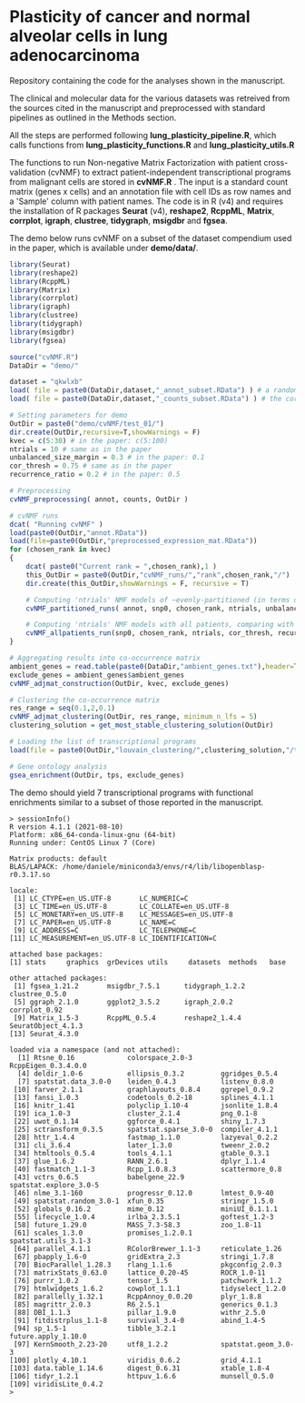 # Plasticity of cancer and normal alveolar cells in lung adenocarcinoma

Repository containing the code for the analyses shown in the manuscript.

The clinical and molecular data for the various datasets was retreived from the sources cited in the manuscript and preprocessed with standard pipelines as outlined in the Methods section.

All the steps are performed following __lung_plasticity_pipeline.R__, which calls functions from __lung_plasticity_functions.R__ and __lung_plasticity_utils.R__

The functions to run Non-negative Matrix Factorization with patient cross-validation (cvNMF) to extract patient-independent transcriptional programs from malignant cells are stored in __cvNMF.R__ . The input is a standard count matrix (genes x cells) and an annotation file with cell IDs as row names and a 'Sample' column with patient names. The code is in R (v4) and requires the installation of R packages __Seurat__ (v4), __reshape2__, __RcppML__, __Matrix__, __corrplot__, __igraph__, __clustree__, __tidygraph__, __msigdbr__ and __fgsea__.

The demo below runs cvNMF on a subset of the dataset compendium used in the paper, which is available under __demo/data/__. 

```R
library(Seurat)
library(reshape2)
library(RcppML)
library(Matrix)
library(corrplot)
library(igraph)
library(clustree)
library(tidygraph)
library(msigdbr)
library(fgsea)

source("cvNMF.R")
DataDir = "demo/"

dataset = "qkwlxb"
load( file = paste0(DataDir,dataset,"_annot_subset.RData") ) # a random subset of 20 patients drawn from the harmonized and preprocessed metadata of qian, kim, wu, laughney, xing, bischoff (aka 'qkwlxb') datasets
load( file = paste0(DataDir,dataset,"_counts_subset.RData") ) # the corresponding counts matrix

# Setting parameters for demo
OutDir = paste0("demo/cvNMF/test_01/")
dir.create(OutDir,recursive=T,showWarnings = F)
kvec = c(5:30) # in the paper: c(5:100)
ntrials = 10 # same as in the paper
unbalanced_size_margin = 0.3 # in the paper: 0.1
cor_thresh = 0.75 # same as in the paper
recurrence_ratio = 0.2 # in the paper: 0.5

# Preprocessing
cvNMF_preprocessing( annot, counts, OutDir )

# cvNMF runs
dcat( "Running cvNMF" )
load(paste0(OutDir,"annot.RData"))
load(file=paste0(OutDir,"preprocessed_expression_mat.RData"))
for (chosen_rank in kvec)
{
	dcat( paste0("Current rank = ",chosen_rank),1 )
	this_OutDir = paste0(OutDir,"cvNMF_runs/","rank",chosen_rank,"/")
	dir.create(this_OutDir,showWarnings = F, recursive = T)

	# Computing 'ntrials' NMF models of ~evenly-partitioned (in terms of cell numbers) samples, and comparing latent factors
	cvNMF_partitioned_runs( annot, snp0, chosen_rank, ntrials, unbalanced_size_margin, cor_thresh, this_OutDir )

	# Computing 'ntrials' NMF models with all patients, comparing with results of partitioned runs, and extracting robust latent factors
	cvNMF_allpatients_run(snp0, chosen_rank, ntrials, cor_thresh, recurrence_ratio, this_OutDir)
}

# Aggregating results into co-occurrence matrix
ambient_genes = read.table(paste0(DataDir,"ambient_genes.txt"),header=T,stringsAsFactors=F,sep='\t')
exclude_genes = ambient_genes$ambient_genes
cvNMF_adjmat_construction(OutDir, kvec, exclude_genes)

# Clustering the co-occurrence matrix
res_range = seq(0.1,2,0.1)
cvNMF_adjmat_clustering(OutDir, res_range, minimum_n_lfs = 5)
clustering_solution = get_most_stable_clustering_solution(OutDir)

# Loading the list of transcriptional programs
load(file = paste0(OutDir,"louvain_clustering/",clustering_solution,"/tps.RData"))

# Gene ontology analysis
gsea_enrichment(OutDir, tps, exclude_genes)
```

The demo should yield 7 transcriptional programs with functional enrichments similar to a subset of those reported in the manuscript.

```
> sessionInfo()
R version 4.1.1 (2021-08-10)
Platform: x86_64-conda-linux-gnu (64-bit)
Running under: CentOS Linux 7 (Core)

Matrix products: default
BLAS/LAPACK: /home/daniele/miniconda3/envs/r4/lib/libopenblasp-r0.3.17.so

locale:
 [1] LC_CTYPE=en_US.UTF-8       LC_NUMERIC=C              
 [3] LC_TIME=en_US.UTF-8        LC_COLLATE=en_US.UTF-8    
 [5] LC_MONETARY=en_US.UTF-8    LC_MESSAGES=en_US.UTF-8   
 [7] LC_PAPER=en_US.UTF-8       LC_NAME=C                 
 [9] LC_ADDRESS=C               LC_TELEPHONE=C            
[11] LC_MEASUREMENT=en_US.UTF-8 LC_IDENTIFICATION=C       

attached base packages:
[1] stats     graphics  grDevices utils     datasets  methods   base     

other attached packages:
 [1] fgsea_1.21.2       msigdbr_7.5.1      tidygraph_1.2.2    clustree_0.5.0    
 [5] ggraph_2.1.0       ggplot2_3.5.2      igraph_2.0.2       corrplot_0.92     
 [9] Matrix_1.5-3       RcppML_0.5.4       reshape2_1.4.4     SeuratObject_4.1.3
[13] Seurat_4.3.0      

loaded via a namespace (and not attached):
  [1] Rtsne_0.16             colorspace_2.0-3       RcppEigen_0.3.4.0.0   
  [4] deldir_1.0-6           ellipsis_0.3.2         ggridges_0.5.4        
  [7] spatstat.data_3.0-0    leiden_0.4.3           listenv_0.8.0         
 [10] farver_2.1.1           graphlayouts_0.8.4     ggrepel_0.9.2         
 [13] fansi_1.0.3            codetools_0.2-18       splines_4.1.1         
 [16] knitr_1.41             polyclip_1.10-4        jsonlite_1.8.4        
 [19] ica_1.0-3              cluster_2.1.4          png_0.1-8             
 [22] uwot_0.1.14            ggforce_0.4.1          shiny_1.7.3           
 [25] sctransform_0.3.5      spatstat.sparse_3.0-0  compiler_4.1.1        
 [28] httr_1.4.4             fastmap_1.1.0          lazyeval_0.2.2        
 [31] cli_3.6.4              later_1.3.0            tweenr_2.0.2          
 [34] htmltools_0.5.4        tools_4.1.1            gtable_0.3.1          
 [37] glue_1.6.2             RANN_2.6.1             dplyr_1.1.4           
 [40] fastmatch_1.1-3        Rcpp_1.0.8.3           scattermore_0.8       
 [43] vctrs_0.6.5            babelgene_22.9         spatstat.explore_3.0-5
 [46] nlme_3.1-160           progressr_0.12.0       lmtest_0.9-40         
 [49] spatstat.random_3.0-1  xfun_0.35              stringr_1.5.0         
 [52] globals_0.16.2         mime_0.12              miniUI_0.1.1.1        
 [55] lifecycle_1.0.4        irlba_2.3.5.1          goftest_1.2-3         
 [58] future_1.29.0          MASS_7.3-58.3          zoo_1.8-11            
 [61] scales_1.3.0           promises_1.2.0.1       spatstat.utils_3.1-3  
 [64] parallel_4.1.1         RColorBrewer_1.1-3     reticulate_1.26       
 [67] pbapply_1.6-0          gridExtra_2.3          stringi_1.7.8         
 [70] BiocParallel_1.28.3    rlang_1.1.6            pkgconfig_2.0.3       
 [73] matrixStats_0.63.0     lattice_0.20-45        ROCR_1.0-11           
 [76] purrr_1.0.2            tensor_1.5             patchwork_1.1.2       
 [79] htmlwidgets_1.6.2      cowplot_1.1.1          tidyselect_1.2.0      
 [82] parallelly_1.32.1      RcppAnnoy_0.0.20       plyr_1.8.8            
 [85] magrittr_2.0.3         R6_2.5.1               generics_0.1.3        
 [88] DBI_1.1.3              pillar_1.9.0           withr_2.5.0           
 [91] fitdistrplus_1.1-8     survival_3.4-0         abind_1.4-5           
 [94] sp_1.5-1               tibble_3.2.1           future.apply_1.10.0   
 [97] KernSmooth_2.23-20     utf8_1.2.2             spatstat.geom_3.0-3   
[100] plotly_4.10.1          viridis_0.6.2          grid_4.1.1            
[103] data.table_1.14.6      digest_0.6.31          xtable_1.8-4          
[106] tidyr_1.2.1            httpuv_1.6.6           munsell_0.5.0         
[109] viridisLite_0.4.2     
> 
```
